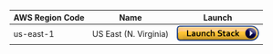 | AWS Region Code | Name                  | Launch                                                                                                                                                                                                                                                |
| --------------- | --------------------- | ----------------------------------------------------------------------------------------------------------------------------------------------------------------------------------------------------------------------------------------------------- |
| us-east-1       | US East (N. Virginia) | [![cloudformation-launch-stack](images/cloudformation-launch-stack.png)](https://console.aws.amazon.com/cloudformation/home?region=us-east-1#/stacks/new?stackName=Moodle&templateURL=https://deploymoodleecs.s3.amazonaws.com/moodleEcsFargate.yaml) |
